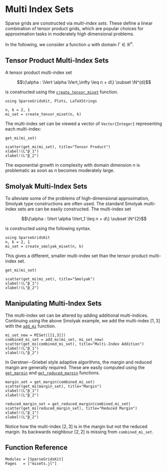 # Multi Index Sets
Sparse grids are constructed via *multi-index sets*.
These define a linear combination of tensor product grids, which are popular choices for approximation tasks in moderately high dimensional problems.

In the following, we consider a function $u$ with domain $\Gamma\in\mathbb{R}^n$.

## Tensor Product Multi-Index Sets
A tensor product multi-index set
```math
\{\alpha : \Vert \alpha \Vert_\infty \leq n + d\} \subset \N^{d}
```
is constructed using the [`create_tensor_miset`](@ref) function.
```@example misets
using SparseGridsKit, Plots, LaTeXStrings

n, k = 2, 1
mi_set = create_tensor_miset(n, k)
```
The multi-index set can be viewed a vector of `Vector{Integer}` representing each multi-index:
```@example misets
get_mi(mi_set)
```
```@example misets
scatter(get_mi(mi_set), title="Tensor Product")
xlabel!(L"β_1")
xlabel!(L"β_2")
```
The exponential growth in complexity with domain dimension $n$ is problematic as soon as $n$ becomes moderately large.

## Smolyak Multi-Index Sets 
To alleviate some of the problems of high-dimensional approximation, Smolyak type constructions are often used.
The standard Smolyak multi-index sets are can be easily constructed.
The multi-index set
```math
\{\alpha : \Vert \alpha \Vert_1 \leq n + d\} \subset \N^{2}
```
is constructed using the following syntax.
```@example misets
using SparseGridsKit
n, k = 2, 1
mi_set = create_smolyak_miset(n, k)
```
This gives a different, smaller multi-index set than the tensor product multi-index set.
```@example misets
get_mi(mi_set)
```
```@example misets
scatter(get_mi(mi_set), title="Smolyak")
xlabel!(L"β_1")
xlabel!(L"β_2")
```

## Manipulating Multi-Index Sets
The multi-index set can be altered by adding additional multi-indices.
Continuing using the above Smolyak example, we add the multi-index $[1, 3]$ with the [`add_mi`](@ref) function.
```@example misets
mi_set_new = MISet([[1,3]]) 
combined_mi_set = add_mi(mi_set, mi_set_new)
scatter(get_mi(combined_mi_set), title="Multi-Index Addition")
xlabel!(L"β_1")
xlabel!(L"β_2")
```

In Gerstner--Griebel style adaptive algorithms, the margin and reduced margin are generally required.
These are easily computed using the [`get_margin`](@ref) and [`get_reduced_margin`](@ref) functions.
```@example misets
margin_set = get_margin(combined_mi_set)
scatter(get_mi(margin_set), title="Margin")
xlabel!(L"β_1")
xlabel!(L"β_2")
```
```@example misets
reduced_margin_set = get_reduced_margin(combined_mi_set)
scatter(get_mi(reduced_margin_set), title="Reduced Margin")
xlabel!(L"β_1")
xlabel!(L"β_2")
```
Notice how the multi-index $[2,3]$ is in the margin but not the reduced margin.
Its backwards neighbour $[2,2]$ is missing from `combined_mi_set`.

## Function Reference
```@autodocs
Modules = [SparseGridsKit]
Pages   = ["misets.jl"]
```